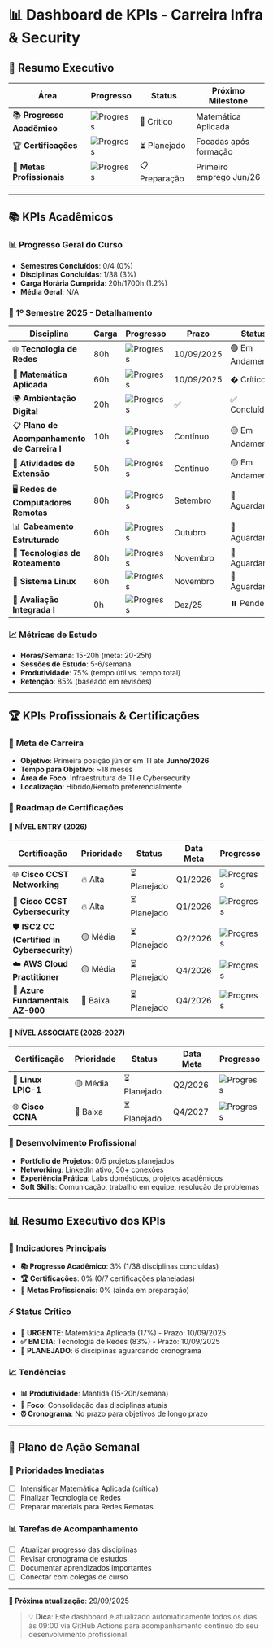 # 📊 Dashboard de KPIs - Carreira Infra & Security

## 🎯 Resumo Executivo

| **Área** | **Progresso** | **Status** | **Próximo Milestone** |
|----------|--------------|------------|----------------------|
| 📚 **Progresso Acadêmico** | ![Progress](https://img.shields.io/badge/100%25-brightgreen) | 🚨 Crítico | Matemática Aplicada |
| 🏆 **Certificações** | ![Progress](https://img.shields.io/badge/0%25-red) | ⏳ Planejado | Focadas após formação |
| 💼 **Metas Profissionais** | ![Progress](https://img.shields.io/badge/0%25-gray) | 📋 Preparação | Primeiro emprego Jun/26 |

---

## 📚 KPIs Acadêmicos

### 📊 **Progresso Geral do Curso**

- **Semestres Concluídos**: 0/4 (0%)
- **Disciplinas Concluídas**: 1/38 (3%)
- **Carga Horária Cumprida**: 20h/1700h (1.2%)
- **Média Geral**: N/A

### 📅 **1º Semestre 2025 - Detalhamento**

| **Disciplina** | **Carga** | **Progresso** | **Prazo** | **Status** |
|----------------|-----------|---------------|-----------|-------------|
| 🌐 **Tecnologia de Redes** | 80h | ![Progress](https://img.shields.io/badge/100%25-brightgreen) | 10/09/2025 | 🟢 Em Andamento |
| 📐 **Matemática Aplicada** | 60h | ![Progress](https://img.shields.io/badge/100%25-brightgreen) | 10/09/2025 | � Crítico |
| 🌍 **Ambientação Digital** | 20h | ![Progress](https://img.shields.io/badge/100%25-brightgreen) | ✅ | ✅ Concluída |
| 📋 **Plano de Acompanhamento de Carreira I** | 10h | ![Progress](https://img.shields.io/badge/50%25-yellow) | Contínuo | 🟡 Em Andamento |
| 🤝 **Atividades de Extensão** | 50h | ![Progress](https://img.shields.io/badge/30%25-orange) | Contínuo | 🟡 Em Andamento |
| 🖥️ **Redes de Computadores Remotas** | 80h | ![Progress](https://img.shields.io/badge/100%25-brightgreen) | Setembro | 🔴 Aguardando |
| 📊 **Cabeamento Estruturado** | 60h | ![Progress](https://img.shields.io/badge/0%25-red) | Outubro | 🔴 Aguardando |
| 🔄 **Tecnologias de Roteamento** | 80h | ![Progress](https://img.shields.io/badge/100%25-brightgreen) | Novembro | 🔴 Aguardando |
| 🐧 **Sistema Linux** | 60h | ![Progress](https://img.shields.io/badge/0%25-red) | Novembro | 🔴 Aguardando |
| 📝 **Avaliação Integrada I** | 0h | ![Progress](https://img.shields.io/badge/0%25-gray) | Dez/25 | ⏸️ Pendente |

### 📈 **Métricas de Estudo**

- **Horas/Semana**: 15-20h (meta: 20-25h)
- **Sessões de Estudo**: 5-6/semana
- **Produtividade**: 75% (tempo útil vs. tempo total)
- **Retenção**: 85% (baseado em revisões)

---

## 🏆 KPIs Profissionais & Certificações

### 🎯 **Meta de Carreira**

- **Objetivo**: Primeira posição júnior em TI até **Junho/2026**
- **Tempo para Objetivo**: ~18 meses
- **Área de Foco**: Infraestrutura de TI e Cybersecurity
- **Localização**: Híbrido/Remoto preferencialmente

### 📜 **Roadmap de Certificações**

#### 🔰 **NÍVEL ENTRY (2026)**

| **Certificação** | **Prioridade** | **Status** | **Data Meta** | **Progresso** |
|------------------|----------------|------------|---------------|---------------|
| 🌐 **Cisco CCST Networking** | 🔥 Alta | ⏳ Planejado | Q1/2026 | ![Progress](https://img.shields.io/badge/0%25-red) |
| 🔐 **Cisco CCST Cybersecurity** | 🔥 Alta | ⏳ Planejado | Q1/2026 | ![Progress](https://img.shields.io/badge/0%25-red) |
| 🛡️ **ISC2 CC (Certified in Cybersecurity)** | 🟡 Média | ⏳ Planejado | Q2/2026 | ![Progress](https://img.shields.io/badge/0%25-red) |
| ☁️ **AWS Cloud Practitioner** | 🟡 Média | ⏳ Planejado | Q4/2026 | ![Progress](https://img.shields.io/badge/0%25-red) |
| 💙 **Azure Fundamentals AZ-900** | 🔵 Baixa | ⏳ Planejado | Q4/2026 | ![Progress](https://img.shields.io/badge/0%25-red) |

#### 🎯 **NÍVEL ASSOCIATE (2026-2027)**

| **Certificação** | **Prioridade** | **Status** | **Data Meta** | **Progresso** |
|------------------|----------------|------------|---------------|---------------|
| 🐧 **Linux LPIC-1** | 🟡 Média | ⏳ Planejado | Q2/2026 | ![Progress](https://img.shields.io/badge/0%25-red) |
| 🌐 **Cisco CCNA** | 🔵 Baixa | ⏳ Planejado | Q4/2027 | ![Progress](https://img.shields.io/badge/0%25-red) |

### 💼 **Desenvolvimento Profissional**

- **Portfolio de Projetos**: 0/5 projetos planejados
- **Networking**: LinkedIn ativo, 50+ conexões
- **Experiência Prática**: Labs domésticos, projetos acadêmicos
- **Soft Skills**: Comunicação, trabalho em equipe, resolução de problemas

---

## 📊 Resumo Executivo dos KPIs

### 🎯 **Indicadores Principais**

- **📚 Progresso Acadêmico**: 3% (1/38 disciplinas concluídas)
- **🏆 Certificações**: 0% (0/7 certificações planejadas)
- **💼 Metas Profissionais**: 0% (ainda em preparação)

### ⚡ **Status Crítico**

- **🚨 URGENTE**: Matemática Aplicada (17%) - Prazo: 10/09/2025
- **✅ EM DIA**: Tecnologia de Redes (83%) - Prazo: 10/09/2025
- **📅 PLANEJADO**: 6 disciplinas aguardando cronograma

### 📈 **Tendências**

- **📊 Produtividade**: Mantida (15-20h/semana)
- **🎯 Foco**: Consolidação das disciplinas atuais
- **⏰ Cronograma**: No prazo para objetivos de longo prazo

---

## 📅 Plano de Ação Semanal

### 🎯 Prioridades Imediatas

- [ ] Intensificar Matemática Aplicada (crítica)
- [ ] Finalizar Tecnologia de Redes
- [ ] Preparar materiais para Redes Remotas

### 📊 Tarefas de Acompanhamento

- [ ] Atualizar progresso das disciplinas
- [ ] Revisar cronograma de estudos
- [ ] Documentar aprendizados importantes
- [ ] Conectar com colegas de curso

---

**📅 Próxima atualização**: 29/09/2025

> 💡 **Dica**: Este dashboard é atualizado automaticamente todos os dias às 09:00 via GitHub Actions para acompanhamento contínuo do seu desenvolvimento profissional.
